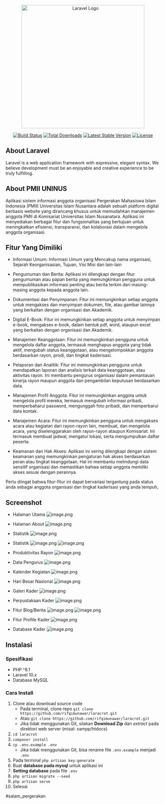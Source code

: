 <p align="center"><a href="https://laravel.com" target="_blank"><img src="https://raw.githubusercontent.com/laravel/art/master/logo-lockup/5%20SVG/2%20CMYK/1%20Full%20Color/laravel-logolockup-cmyk-red.svg" width="400" alt="Laravel Logo"></a></p>

<p align="center">
<a href="https://github.com/laravel/framework/actions"><img src="https://github.com/laravel/framework/workflows/tests/badge.svg" alt="Build Status"></a>
<a href="https://packagist.org/packages/laravel/framework"><img src="https://img.shields.io/packagist/dt/laravel/framework" alt="Total Downloads"></a>
<a href="https://packagist.org/packages/laravel/framework"><img src="https://img.shields.io/packagist/v/laravel/framework" alt="Latest Stable Version"></a>
<a href="https://packagist.org/packages/laravel/framework"><img src="https://img.shields.io/packagist/l/laravel/framework" alt="License"></a>
</p>

## About Laravel

Laravel is a web application framework with expressive, elegant syntax. We believe development must be an enjoyable and creative experience to be truly fulfilling.

## About PMII UNINUS 
Aplikasi sistem informasi anggota organisasi Pergerakan Mahasiswa Islam Indonesia (PMII) Universitas Islam Nusantara adalah sebuah platform digital berbasis website yang dirancang khusus untuk memudahkan manajemen anggota PMII di Komisariat Universitas Islam Nusanatara. Aplikasi ini menyediakan berbagai fitur dan fungsionalitas yang bertujuan untuk meningkatkan efisiensi, transparansi, dan kolaborasi dalam mengelola anggota organisasi.

## Fitur Yang Dimiliki 
-   Informasi Umum:
Informasi Umum yang Mencakup nama organisasi, Sejarah Keorganisasian, Tujuan, Visi Misi dan lain-lain 

-   Pengumuman dan Berita: 
Aplikasi ini dilengkapi dengan fitur pengumuman atau papan berita yang memungkinkan pengguna untuk mempublikasikan informasi penting atau berita terkini dari masing-masing anggota kepada anggota lain.

-   Dokumentasi dan Penyimpanan: 
Fitur ini memungkinkan setiap anggota untuk mengakses dan menyimpan dokumen, file, atau gambar lainnya yang berkaitan dengan organisasi dan Akademik.

-   Digital E-Book:
Fitur ini memungkinkan setiap anggota untuk menyimpan e-book, mengakses e-book, dalam bentuk pdf, word, ataupun excel yang berkaitan dengan organisasi dan Akademik.

-   Manajemen Keanggotaan: 
Fitur ini memungkinkan pengguna untuk mengelola daftar anggota, termasuk menghapus anggota yang tidak aktif, mengubah status keanggotaan, atau mengelompokkan anggota berdasarkan rayon, prodi, dan tingkat kaderisasi.

-   Pelaporan dan Analitik: 
Fitur ini memungkinkan pengguna untuk mendapatkan laporan dan analisis terkait data keanggotaan, atau aktivitas rayon. Ini membantu pengurus organisasi dalam pemantauan kinerja rayon maupun anggota dan pengambilan keputusan berdasarkan data.

-   Manajemen Profil Anggota: 
Fitur ini memungkinkan anggota untuk mengelola profil mereka, termasuk mengubah informasi pribadi, memperbaharui password, mengunggah foto pribadi, dan memperbarui data kontak.

-   Manajemen Acara: 
Fitur ini memungkinkan pengguna untuk mengakses acara atau kegiatan dari rayon-rayon lain, membuat, dan mengelola acara, yang diselenggarakan oleh rayon-rayon ataupun Komisariat. Ini termasuk membuat jadwal, mengatur lokasi, serta mengumpulkan daftar peserta.

-   Keamanan dan Hak Akses: Aplikasi ini sering dilengkapi dengan sistem keamanan yang memungkinkan pengaturan hak akses berdasarkan peran atau tingkat keanggotaan. Hal ini membantu melindungi data sensitif organisasi dan memastikan bahwa setiap anggota memiliki akses sesuai dengan perannya.

Perlu diingat bahwa fitur-fitur ini dapat bervariasi tergantung pada status anda sebagai anggota organisasi dan tingkat kaderisasi yang anda tempuh,

## Screenshot

-   Halaman Utama
![image.png]( https://pmiiuninus.com/storage/img/1.png )

-   Halaman About
![image.png]( https://pmiiuninus.com/storage/img/2.png )

-   Statistik
![image.png]( https://pmiiuninus.com/storage/img/3.png )

-   Statistik
![image.png]( https://pmiiuninus.com/storage/img/3.png )
![image.png]( https://pmiiuninus.com/storage/img/4.png )

-   Produktivitas Rayon
![image.png]( https://pmiiuninus.com/storage/img/5.png )

-   Data Pengurus
![image.png]( https://pmiiuninus.com/storage/img/6.png )

-   Kalender Kegiatan
![image.png]( https://pmiiuninus.com/storage/img/7.png )

-   Hari Besar Nasional
![image.png]( https://pmiiuninus.com/storage/img/8.png )

-   Galeri Kader
![image.png]( https://pmiiuninus.com/storage/img/9.png )

-   Perpustakaan Kader
![image.png]( https://pmiiuninus.com/storage/img/10.png )

-   Fitur Blog/Berita
![image.png]( https://pmiiuninus.com/storage/img/11.png )
![image.png]( https://pmiiuninus.com/storage/img/12.png )

-   Fitur Profile Kader
![image.png]( https://pmiiuninus.com/storage/img/13.png )

-   Database Kader 
![image.png]( https://pmiiuninus.com/storage/img/14.png )


## Instalasi

### Spesifikasi
- PHP ^8.1
- Laravel 10.x
- Database MySQL

### Cara Install

1. Clone atau download source code
    - Pada terminal, clone repo `git clone https://github.com/rifqimunawar/laracrot.git`
    - Atau `git clone https://github.com/rifqimunawar/laracrot.git`
    - Jika tidak menggunakan Git, silakan **Download Zip** dan *extract* pada direktori web server (misal: xampp/htdocs)
2. `cd laracrot`
3. `composer install`
4. `cp .env.example .env`
    - Jika tidak menggunakan Git, bisa rename file `.env.example` menjadi `.env`
5. Pada terminal `php artisan key:generate`
6. Buat **database pada mysql** untuk aplikasi ini
7. **Setting database** pada file `.env`
8. `php artisan migrate --seed`
9. `php artisan serve`
10. Selesai

#salam_pergerakan
